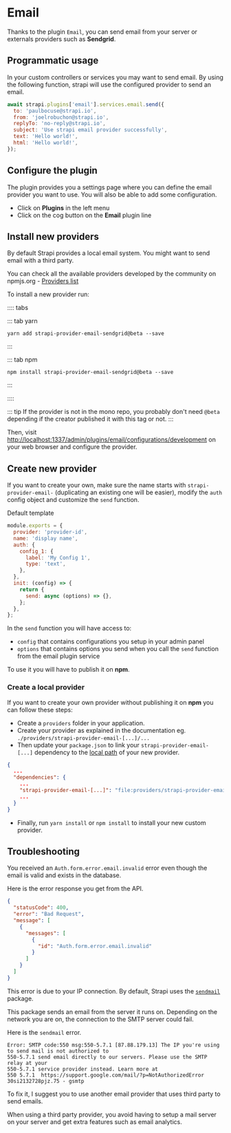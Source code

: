 # Email

Thanks to the plugin `Email`, you can send email from your server or externals providers such as **Sendgrid**.

## Programmatic usage

In your custom controllers or services you may want to send email.
By using the following function, strapi will use the configured provider to send an email.

```js
await strapi.plugins['email'].services.email.send({
  to: 'paulbocuse@strapi.io',
  from: 'joelrobuchon@strapi.io',
  replyTo: 'no-reply@strapi.io',
  subject: 'Use strapi email provider successfully',
  text: 'Hello world!',
  html: 'Hello world!',
});
```

## Configure the plugin

The plugin provides you a settings page where you can define the email provider you want to use.
You will also be able to add some configuration.

- Click on **Plugins** in the left menu
- Click on the cog button on the **Email** plugin line

## Install new providers

By default Strapi provides a local email system. You might want to send email with a third party.

You can check all the available providers developed by the community on npmjs.org - [Providers list](https://www.npmjs.com/search?q=strapi-provider-email-)

To install a new provider run:

:::: tabs

::: tab yarn

```
yarn add strapi-provider-email-sendgrid@beta --save
```

:::

::: tab npm

```
npm install strapi-provider-email-sendgrid@beta --save
```

:::

::::

::: tip
If the provider is not in the mono repo, you probably don't need `@beta` depending if the creator published it with this tag or not.
:::

Then, visit [http://localhost:1337/admin/plugins/email/configurations/development](http://localhost:1337/admin/plugins/email/configurations/development) on your web browser and configure the provider.

## Create new provider

If you want to create your own, make sure the name starts with `strapi-provider-email-` (duplicating an existing one will be easier), modify the `auth` config object and customize the `send` function.

Default template

```js
module.exports = {
  provider: 'provider-id',
  name: 'display name',
  auth: {
    config_1: {
      label: 'My Config 1',
      type: 'text',
    },
  },
  init: (config) => {
    return {
      send: async (options) => {},
    };
  },
};
```

In the `send` function you will have access to:

- `config` that contains configurations you setup in your admin panel
- `options` that contains options you send when you call the `send` function from the email plugin service

To use it you will have to publish it on **npm**.

### Create a local provider

If you want to create your own provider without publishing it on **npm** you can follow these steps:

- Create a `providers` folder in your application.
- Create your provider as explained in the documentation eg. `./providers/strapi-provider-email-[...]/...`
- Then update your `package.json` to link your `strapi-provider-email-[...]` dependency to the [local path](https://docs.npmjs.com/files/package.json#local-paths) of your new provider.

```json
{
  ...
  "dependencies": {
    ...
    "strapi-provider-email-[...]": "file:providers/strapi-provider-email-[...]",
    ...
  }
}
```

- Finally, run `yarn install` or `npm install` to install your new custom provider.

## Troubleshooting

You received an `Auth.form.error.email.invalid` error even though the email is valid and exists in the database.

Here is the error response you get from the API.

```json
{
  "statusCode": 400,
  "error": "Bad Request",
  "message": [
    {
      "messages": [
        {
          "id": "Auth.form.error.email.invalid"
        }
      ]
    }
  ]
}
```

This error is due to your IP connection. By default, Strapi uses the [`sendmail`](https://github.com/guileen/node-sendmail) package.

This package sends an email from the server it runs on. Depending on the network you are on, the connection to the SMTP server could fail.

Here is the `sendmail` error.

```
Error: SMTP code:550 msg:550-5.7.1 [87.88.179.13] The IP you're using to send mail is not authorized to
550-5.7.1 send email directly to our servers. Please use the SMTP relay at your
550-5.7.1 service provider instead. Learn more at
550 5.7.1  https://support.google.com/mail/?p=NotAuthorizedError 30si2132728pjz.75 - gsmtp
```

To fix it, I suggest you to use another email provider that uses third party to send emails.

When using a third party provider, you avoid having to setup a mail server on your server and get extra features such as email analytics.
